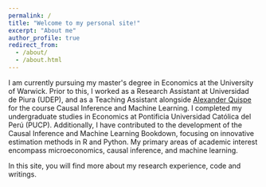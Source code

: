 ```yaml
---
permalink: /
title: "Welcome to my personal site!"
excerpt: "About me"
author_profile: true
redirect_from: 
  - /about/
  - /about.html
---
```


 I am currently pursuing my master's degree in Economics at the University of Warwick. Prior to this, I worked as a Research Assistant at Universidad de Piura (UDEP), and as a Teaching Assistant alongside [Alexander Quispe](https://alexanderquispe.github.io/) for the course Causal Inference and Machine Learning. I completed my undergraduate studies in Economics at Pontificia Universidad Católica del Perú (PUCP). Additionally, I have contributed to the development of the Causal Inference and Machine Learning Bookdown, focusing on innovative estimation methods in R and Python. My primary areas of academic interest encompass microeconomics, causal inference, and machine learning.

 In this site, you will find more about my research experience, code and writings.